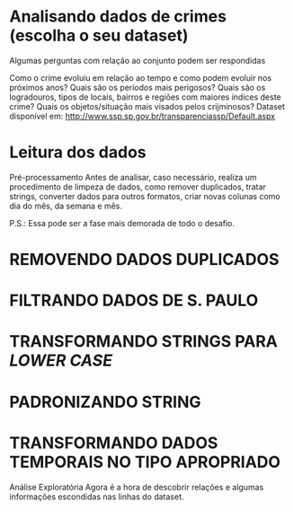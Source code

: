 # Analisando dados de crimes (escolha o seu dataset)

Algumas perguntas com relação ao conjunto podem ser respondidas

Como o crime evoluiu em relação ao tempo e como podem evoluir nos próximos anos?
Quais são os períodos mais perigosos?
Quais são os logradouros, tipos de locais, bairros e regiões com maiores índices deste crime?
Quais os objetos/situação mais visados pelos crijminosos?
Dataset disponível em: <http://www.ssp.sp.gov.br/transparenciassp/Default.aspx>

# Leitura dos dados

Pré-processamento
Antes de analisar, caso necessário, realiza um procedimento de limpeza de dados, como remover duplicados, tratar strings, converter dados para outros formatos, criar novas colunas como dia do mês, da semana e mês.

P.S.: Essa pode ser a fase mais demorada de todo o desafio.

# REMOVENDO DADOS DUPLICADOS

# FILTRANDO DADOS DE S. PAULO

# TRANSFORMANDO STRINGS PARA _LOWER CASE_

# PADRONIZANDO STRING

# TRANSFORMANDO DADOS TEMPORAIS NO TIPO APROPRIADO

Análise Exploratória
Agora é a hora de descobrir relações e algumas informações escondidas nas linhas do dataset.
